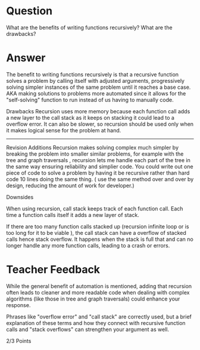 # Question

What are the benefits of writing functions recursively? What are the drawbacks?

# Answer
The benefit to writing functions recursively is that a recursive function solves a problem by calling itself with adjusted arguments, progressively solving simpler instances of the same problem until it reaches a base case. AKA making solutions to problems more automated since it allows for the "self-solving" function to run instead of us having to manually code.

Drawbacks
Recursion uses more memory because each function call adds a new layer to the call stack as it keeps on stacking it could lead to a overflow error. It can also be slower, so recursion should be used only when it makes logical sense for the problem at hand.

---
Revision Additions
Recursion makes solving complex much simpler by breaking the problem into smaller similar problems, for example with the tree and graph traversals , recursion lets me handle each part of the tree in the same way ensuring reliability and simplier code. You could write out one piece of code to solve a problem by having it be recursive rather than hard code 10 lines doing the same thing. ( use the same method over and over by design, reducing the amount of work for developer.)


Downsides

When using recursion, call stack  keeps track of each function call. Each time a function calls itself it adds a new layer of stack. 

If there are too many function calls stacked up (recursion infinite loop or is too long for it to be viable ), the call stack can have a overflow of stacked calls hence stack overflow. It happens when the stack is full that and can no longer handle any more function calls, leading to a crash or errors.

# Teacher Feedback
While the general benefit of automation is mentioned, adding that recursion often leads to cleaner and more readable code when dealing with complex algorithms (like those in tree and graph traversals) could enhance your response.

Phrases like "overflow error" and "call stack" are correctly used, but a brief explanation of these terms and how they connect with recursive function calls and "stack overflows" can strengthen your argument as well. 

2/3 Points